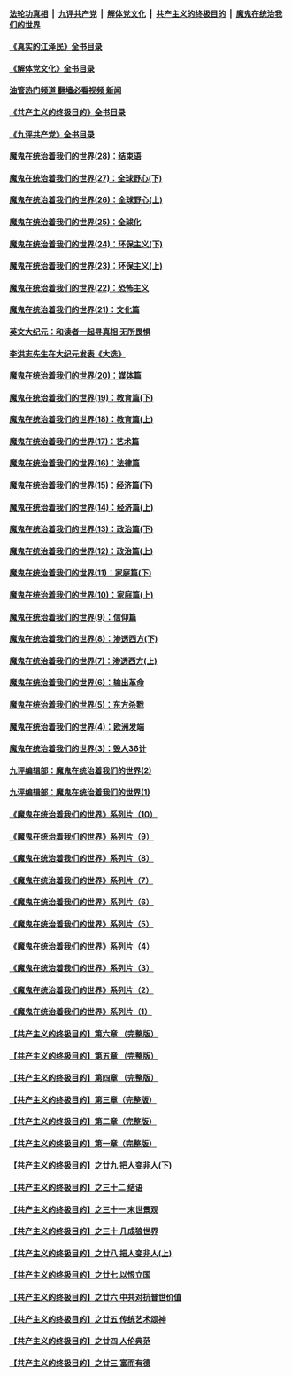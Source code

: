 ####  [法轮功真相](../../../../basic/blob/master/README.md?t=06240731) &nbsp;|&nbsp; [九评共产党](../../../../9ping.md/blob/master/README.md?t=06240731) &nbsp;|&nbsp; [解体党文化](../../../../jtdwh.md/blob/master/README.md?t=06240731)  &nbsp;|&nbsp; [共产主义的终极目的](../../../../gczydzjmd.md/blob/master/README.md?t=06240731) &nbsp;|&nbsp; [魔鬼在统治我们的世界](../../../../mgztzwmdsj.md/blob/master/README.md?t=06240731) 

#### [《真实的江泽民》全书目录](../pages/nsc422/n13721399.md?t=06240731) 

#### [《解体党文化》全书目录](../pages/nsc422/n13721157.md?t=06240731) 

#### [油管热门频道 翻墙必看视频 新闻](http://45.76.130.85:81/youtube.html?06240731)

#### [《共产主义的终极目的》全书目录](../pages/nsc422/n13721048.md?t=06240731) 

#### [《九评共产党》全书目录](../pages/nsc422/n13708085.md?t=06240731) 

#### [魔鬼在统治着我们的世界(28)：结束语](../pages/nsc422/n10936246.md?t=06240731) 

#### [魔鬼在统治着我们的世界(27)：全球野心(下)](../pages/nsc422/n10928319.md?t=06240731) 

#### [魔鬼在统治着我们的世界(26)：全球野心(上)](../pages/nsc422/n10900318.md?t=06240731) 

#### [魔鬼在统治着我们的世界(25)：全球化](../pages/nsc422/n10788205.md?t=06240731) 

#### [魔鬼在统治着我们的世界(24)：环保主义(下)](../pages/nsc422/n10695307.md?t=06240731) 

#### [魔鬼在统治着我们的世界(23)：环保主义(上)](../pages/nsc422/n10688613.md?t=06240731) 

#### [魔鬼在统治着我们的世界(22)：恐怖主义](../pages/nsc422/n10614727.md?t=06240731) 

#### [魔鬼在统治着我们的世界(21)：文化篇](../pages/nsc422/n10597706.md?t=06240731) 

#### [英文大纪元：和读者一起寻真相 无所畏惧](../pages/nsc422/n12542027.md?t=06240731) 

#### [李洪志先生在大纪元发表《大选》](../pages/nsc422/n12534746.md?t=06240731) 

#### [魔鬼在统治着我们的世界(20)：媒体篇](../pages/nsc422/n10586579.md?t=06240731) 

#### [魔鬼在统治着我们的世界(19)：教育篇(下)](../pages/nsc422/n10564808.md?t=06240731) 

#### [魔鬼在统治着我们的世界(18)：教育篇(上)](../pages/nsc422/n10526970.md?t=06240731) 

#### [魔鬼在统治着我们的世界(17)：艺术篇](../pages/nsc422/n10499093.md?t=06240731) 

#### [魔鬼在统治着我们的世界(16)：法律篇](../pages/nsc422/n10485969.md?t=06240731) 

#### [魔鬼在统治着我们的世界(15)：经济篇(下)](../pages/nsc422/n10469975.md?t=06240731) 

#### [魔鬼在统治着我们的世界(14)：经济篇(上)](../pages/nsc422/n10457370.md?t=06240731) 

#### [魔鬼在统治着我们的世界(13)：政治篇(下)](../pages/nsc422/n10448270.md?t=06240731) 

#### [魔鬼在统治着我们的世界(12)：政治篇(上)](../pages/nsc422/n10444576.md?t=06240731) 

#### [魔鬼在统治着我们的世界(11)：家庭篇(下)](../pages/nsc422/n10440961.md?t=06240731) 

#### [魔鬼在统治着我们的世界(10)：家庭篇(上)](../pages/nsc422/n10435448.md?t=06240731) 

#### [魔鬼在统治着我们的世界(9)：信仰篇](../pages/nsc422/n10432159.md?t=06240731) 

#### [魔鬼在统治着我们的世界(8)：渗透西方(下)](../pages/nsc422/n10429603.md?t=06240731) 

#### [魔鬼在统治着我们的世界(7)：渗透西方(上)](../pages/nsc422/n10426013.md?t=06240731) 

#### [魔鬼在统治着我们的世界(6)：输出革命](../pages/nsc422/n10421536.md?t=06240731) 

#### [魔鬼在统治着我们的世界(5)：东方杀戮](../pages/nsc422/n10417707.md?t=06240731) 

#### [魔鬼在统治着我们的世界(4)：欧洲发端](../pages/nsc422/n10414890.md?t=06240731) 

#### [魔鬼在统治着我们的世界(3)：毁人36计](../pages/nsc422/n10411583.md?t=06240731) 

#### [九评编辑部：魔鬼在统治着我们的世界(2)](../pages/nsc422/n10410036.md?t=06240731) 

#### [九评编辑部：魔鬼在统治着我们的世界(1)](../pages/nsc422/n10406825.md?t=06240731) 

#### [《魔鬼在统治着我们的世界》系列片（10）](../pages/nsc422/n12292670.md?t=06240731) 

#### [《魔鬼在统治着我们的世界》系列片（9）](../pages/nsc422/n12290859.md?t=06240731) 

#### [《魔鬼在统治着我们的世界》系列片（8）](../pages/nsc422/n12287445.md?t=06240731) 

#### [《魔鬼在统治着我们的世界》系列片（7）](../pages/nsc422/n12283425.md?t=06240731) 

#### [《魔鬼在统治着我们的世界》系列片（6）](../pages/nsc422/n12282314.md?t=06240731) 

#### [《魔鬼在统治着我们的世界》系列片（5）](../pages/nsc422/n12281419.md?t=06240731) 

#### [《魔鬼在统治着我们的世界》系列片（4）](../pages/nsc422/n12274024.md?t=06240731) 

#### [《魔鬼在统治着我们的世界》系列片（3）](../pages/nsc422/n12271322.md?t=06240731) 

#### [《魔鬼在统治着我们的世界》系列片（2）](../pages/nsc422/n12269049.md?t=06240731) 

#### [《魔鬼在统治着我们的世界》系列片（1）](../pages/nsc422/n12267575.md?t=06240731) 

#### [【共产主义的终极目的】第六章 （完整版）](../pages/nsc422/n11428913.md?t=06240731) 

#### [【共产主义的终极目的】第五章 （完整版）](../pages/nsc422/n11428912.md?t=06240731) 

#### [【共产主义的终极目的】第四章 （完整版）](../pages/nsc422/n11428907.md?t=06240731) 

#### [【共产主义的终极目的】第三章（完整版）](../pages/nsc422/n11428848.md?t=06240731) 

#### [【共产主义的终极目的】第二章（完整版）](../pages/nsc422/n11428831.md?t=06240731) 

#### [【共产主义的终极目的】第一章（完整版）](../pages/nsc422/n11417651.md?t=06240731) 

#### [【共产主义的终极目的】之廿九 把人变非人(下)](../pages/nsc422/n11344140.md?t=06240731) 

#### [【共产主义的终极目的】之三十二 结语](../pages/nsc422/n11360535.md?t=06240731) 

#### [【共产主义的终极目的】之三十一 末世景观](../pages/nsc422/n11351129.md?t=06240731) 

#### [【共产主义的终极目的】之三十 几成狼世界](../pages/nsc422/n11348280.md?t=06240731) 

#### [【共产主义的终极目的】之廿八 把人变非人(上)](../pages/nsc422/n11340492.md?t=06240731) 

#### [【共产主义的终极目的】之廿七 以恨立国](../pages/nsc422/n11336944.md?t=06240731) 

#### [【共产主义的终极目的】之廿六 中共对抗普世价值](../pages/nsc422/n11324785.md?t=06240731) 

#### [【共产主义的终极目的】之廿五 传统艺术颂神](../pages/nsc422/n11296396.md?t=06240731) 

#### [【共产主义的终极目的】之廿四 人伦典范](../pages/nsc422/n11296397.md?t=06240731) 

#### [【共产主义的终极目的】之廿三 富而有德](../pages/nsc422/n11283598.md?t=06240731) 

<img src='http://gfw-breaker.win/goodnews/indexes/nsc422.md' width='0px' height='0px'/>
